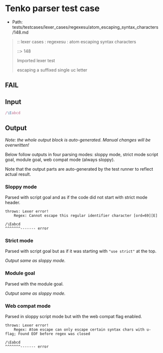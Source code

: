 # Tenko parser test case

- Path: tests/testcases/lexer_cases/regexesu/atom_escaping_syntax_characters/148.md

> :: lexer cases : regexesu : atom escaping syntax characters
>
> ::> 148
>
> Imported lexer test
>
> escaping a suffixed single uc letter

## FAIL

## Input

`````js
/\Eabcd
`````

## Output

_Note: the whole output block is auto-generated. Manual changes will be overwritten!_

Below follow outputs in four parsing modes: sloppy mode, strict mode script goal, module goal, web compat mode (always sloppy).

Note that the output parts are auto-generated by the test runner to reflect actual result.

### Sloppy mode

Parsed with script goal and as if the code did not start with strict mode header.

`````
throws: Lexer error!
    Regex: Cannot escape this regular identifier character [ord=69][E]

/\Eabcd
^^^^^^^------- error
`````

### Strict mode

Parsed with script goal but as if it was starting with `"use strict"` at the top.

_Output same as sloppy mode._

### Module goal

Parsed with the module goal.

_Output same as sloppy mode._

### Web compat mode

Parsed in sloppy script mode but with the web compat flag enabled.

`````
throws: Lexer error!
    Regex: Atom escape can only escape certain syntax chars with u-flag; Found EOF before regex was closed

/\Eabcd
^^^^^^^------- error
`````

